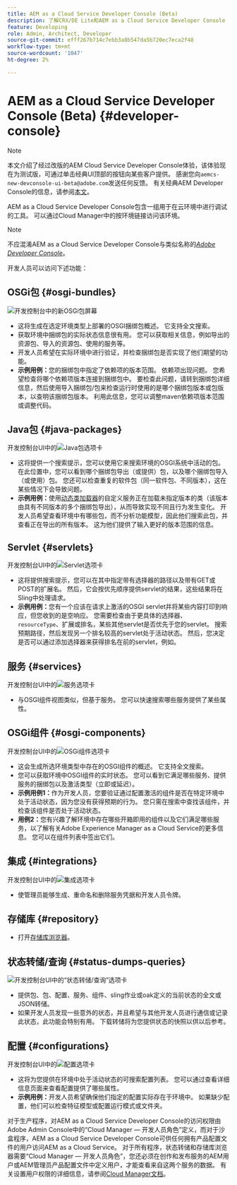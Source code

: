 ```yaml
---
title: AEM as a Cloud Service Developer Console (Beta)
description: 了解CRX/DE Lite和AEM as a Cloud Service Developer Console
feature: Developing
role: Admin, Architect, Developer
source-git-commit: efff267b714c7ebb3a8b547da5b720ec7eca2f48
workflow-type: tm+mt
source-wordcount: '1047'
ht-degree: 2%

---
```



# AEM as a Cloud Service Developer Console (Beta) {#developer-console}

>[!NOTE]
>
>本文介绍了经过改版的AEM Cloud Service Developer Console体验，该体验现在为测试版，可通过单击经典UI顶部的按钮向某些客户提供。 感谢您向`aemcs-new-devconsole-ui-beta@adobe.com`发送任何反馈。 有关经典AEM Developer Console的信息，请参阅[本文](/help/implementing/developing/introduction/development-guidelines.md#crxde-lite-and-developer-console)。

AEM as a Cloud Service Developer Console包含一组用于在云环境中进行调试的工具。 可以通过Cloud Manager中的按环境链接访问该环境。

>[!NOTE]
>不应混淆AEM as a Cloud Service Developer Console与类似名称的&#x200B;[*Adobe Developer Console*](https://developer.adobe.com/developer-console/)。
>


<!--
There are multiple ways of accessing it:

1. Launch from Cloud Manager  

1. Type a url that can be determined by adjusting the Author or Publish service urls as follows:
   ```  
   https://dev-console/-<namespace>.<cluster>.dev.adobeaemcloud.com
   ```  

1. As a shortcut, the following Cloud Manager CLI command can be used to launch the AEM as a Cloud Service Developer Console based on an environment parameter described below:    
   ```
   aio cloudmanager:open-developer-console <ENVIRONMENTID> --programId <PROGRAMID>
   ```
-->

开发人员可以访问下述功能：

## OSGi包 {#osgi-bundles}

![开发控制台中的新OSGi包屏幕](/help/implementing/developing/introduction/assets/osgi-bundles.png)

* 这将生成在选定环境类型上部署的OSGI捆绑包概述。 它支持全文搜索。
* 获取环境中捆绑包的实际状态信息很有用。 您可以获取相关信息，例如导出的资源包、导入的资源包、使用的服务等。
* 开发人员希望在实际环境中进行验证，并检查捆绑包是否实现了他们期望的功能。
* **示例用例：**&#x200B;您的捆绑包中指定了依赖项的版本范围。 依赖项出现问题。 您希望检查将哪个依赖项版本连接到捆绑包中。 要检查此问题，请转到捆绑包详细信息，然后使用导入捆绑包/包来检查运行时使用的是哪个捆绑包版本或包版本，以查明该捆绑包版本。 利用此信息，您可以调整maven依赖项版本范围或调整代码。

## Java包 {#java-packages}

开发控制台UI中的![Java包选项卡](/help/implementing/developing/introduction/assets/java-packages-dev-console-ui.png)

* 这将提供一个搜索提示，您可以使用它来搜索环境的OSGI系统中活动的包。 在此位置中，您可以看到哪个捆绑包导出（或提供）包，以及哪个捆绑包导入（或使用）包。 您还可以检查重复的软件包（同一软件包、不同版本），这在某些情况下会导致问题。
* **示例用例：**&#x200B;使用[动态类加载器](https://sling.apache.org/apidocs/sling9/org/apache/sling/commons/classloader/DynamicClassLoaderManager.html)的自定义服务正在加载未指定版本的类（该版本由具有不同版本的多个捆绑包导出），从而导致实现不同且行为发生变化。 开发人员希望查看环境中有哪些包，而不分析功能模型，因此他们搜索此包，并查看正在导出的所有版本。 这为他们提供了输入更好的版本范围的信息。

## Servlet {#servlets}

开发控制台UI中的![Servlet选项卡](/help/implementing/developing/introduction/assets/servlets-dev-console-ui.png)

* 这将提供搜索提示，您可以在其中指定带有选择器的路径以及带有GET或POST的扩展名。 然后，它会按优先顺序提供servlet的结果，这些结果将在Sling中处理请求。
* **示例用例：**&#x200B;您有一个应该在请求上激活的OSGI servlet并将某些内容打印到响应，但您收到的是空响应。 您需要检查由于更具体的选择器、`resourceType`、扩展或排名，某些其他servlet是否优先于您的servlet。 搜索预期路径，然后发现另一个排名较高的servlet处于活动状态。 然后，您决定是否可以通过添加选择器来获得排名在前的servlet，例如。

## 服务 {#services}

开发控制台UI中的![服务选项卡](/help/implementing/developing/introduction/assets/services-dev-console.png)

* 与OSGI组件视图类似，但基于服务。 您可以快速搜索哪些服务提供了某些属性。

## OSGi组件 {#osgi-components}

开发控制台UI中的![OSGi组件选项卡](/help/implementing/developing/introduction/assets/osgi-components-dev-console.png)

* 这会生成所选环境类型中存在的OSGI组件的概述。 它支持全文搜索。
* 您可以获取环境中OSGI组件的实时状态。 您可以看到它满足哪些服务、提供服务的捆绑包以及激活类型（立即或延迟）。
* **示例用例1：**&#x200B;作为开发人员，您要验证通过配置激活的组件是否在特定环境中处于活动状态，因为您没有获得预期的行为。 您只需在搜索中查找该组件，并检查该组件是否处于活动状态。
* **用例2：**&#x200B;您有兴趣了解环境中存在哪些开箱即用的组件以及它们满足哪些服务，以了解有关Adobe Experience Manager as a Cloud Service的更多信息。 您可以在组件列表中签出它们。

## 集成 {#integrations}

开发控制台UI中的![集成选项卡](/help/implementing/developing/introduction/assets/integrations-dev-console-ui.png)

* 使管理员能够生成、重命名和删除服务凭据和开发人员令牌。

## 存储库 {#repository}

* 打开[存储库浏览器](/help/implementing/developing/tools/repository-browser.md)。

## 状态转储/查询 {#status-dumps-queries}

![开发控制台UI中的“状态转储/查询”选项卡](/help/implementing/developing/introduction/assets/status-dumps-queries.png)

* 提供包、包、配置、服务、组件、sling作业或oak定义的当前状态的全文或JSON转储。
* 如果开发人员发现一些意外的状态，并且希望与其他开发人员进行通信或记录此状态，此功能会特别有用。 下载转储将为您提供状态的快照以供以后参考。

## 配置 {#configurations}

开发控制台UI中的![配置选项卡](/help/implementing/developing/introduction/assets/configurations-dev-console.png)

* 这将为您提供在环境中处于活动状态的可搜索配置列表。 您可以通过查看详细信息页面来查看配置提供了哪些属性。
* **示例用例：**&#x200B;开发人员希望确保他们指定的配置实际存在于环境中。 如果缺少配置，他们可以检查特征模型或配置运行模式或文件夹。

对于生产程序，对AEM as a Cloud Service Developer Console的访问权限由Adobe Admin Console中的“Cloud Manager — 开发人员角色”定义，而对于沙盒程序，AEM as a Cloud Service Developer Console可供任何拥有产品配置文件的用户访问AEM as a Cloud Service。 对于所有程序，状态转储和存储库浏览器需要“Cloud Manager — 开发人员角色”，您还必须在创作和发布服务的AEM用户或AEM管理员产品配置文件中定义用户，才能查看来自这两个服务的数据。 有关设置用户权限的详细信息，请参阅[Cloud Manager文档](https://experienceleague.adobe.com/docs/experience-manager-cloud-manager/using/requirements/setting-up-users-and-roles.html)。